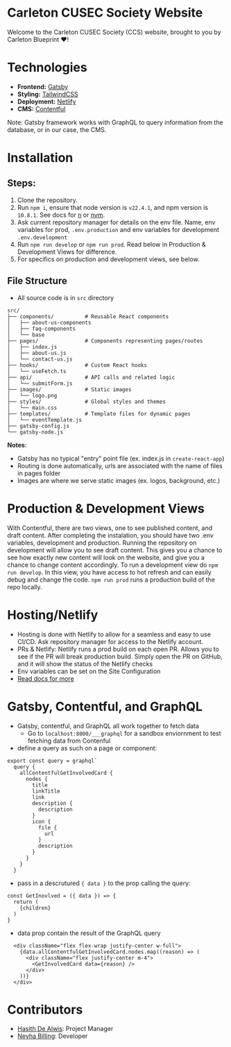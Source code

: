 # Carleton CUSEC Society Website
 
Welcome to the Carleton CUSEC Society (CCS) website, brought to you by Carleton Blueprint ❤️!

# Technologies

- **Frontend:** [Gatsby](https://www.gatsbyjs.com/docs/)
- **Styling:** [TailwindCSS](https://tailwindcss.com/)
- **Deployment:** [Netlify](https://docs.netlify.com/)
- **CMS:** [Contentful](https://www.contentful.com/help/gatsbyjs-and-contentful-in-five-minutes/)

Note: Gatsby framework works with GraphQL to query information from the database, or in our case, the CMS.

# Installation

## Steps:

1. Clone the repository.
2. Run `npm i`, ensure that node version is `v22.4.1`, and npm version is `10.8.1`. See docs for [n](https://www.npmjs.com/package/n/v/5.0.1) or [nvm](https://github.com/nvm-sh/nvm).
3. Ask current repository manager for details on the env file. Name, env variables for prod, `.env.production` and env variables for development `.env.development`
4. Run `npm run develop` or `npm run prod`. Read below in Production & Development Views for difference.
5. For specifics on production and development views, see below.

## File Structure
- All source code is in `src` directory
```
src/
├── components/          # Reusable React components
│   ├── about-us-components
│   ├── faq-components
│   └── base
├── pages/               # Components representing pages/routes
│   ├── index.js
│   ├── about-us.js
│   └── contact-us.js
├── hooks/               # Custom React hooks
│   └── useFetch.ts
├── api/                 # API calls and related logic
│   └── submitForm.js
├── images/              # Static images
│   └── logo.png
├── styles/              # Global styles and themes
│   └── main.css
├── templates/           # Template files for dynamic pages
│   └── eventTemplate.js
├── gatsby-config.js          
└── gatsby-node.js
```
<b>Notes</b>:
- Gatsby has no typical "entry" point file (ex. index.js in `create-react-app`)
- Routing is done automatically, urls are associated with the name of files in pages folder
- Images are where we serve static images (ex. logos, background, etc.)

# Production & Development Views
With Contentful, there are two views, one to see published content, and draft content. After completing the instalation, you should have two .env variables, development and production. Running the repository on development will allow you to see draft content. This gives you a chance to see how exactly new content will look on the website, and give you a chance to change content accordingly. To run a development view do `npm run develop`. In this view, you have access to hot refresh and can easily debug and change the code. `npm run prod` runs a production build of the repo locally.

# Hosting/Netlify
- Hosting is done with Netlify to allow for a seamless and easy to use CI/CD. Ask repository manager for access to the Netlify account. 
- PRs & Netlify: Netlify runs a prod build on each open PR. Allows you to see if the PR will break production build. Simply open the PR on GitHub, and it will show the status of the Netlify checks
- Env variables can be set on the Site Configuration
- [Read docs for more](https://docs.netlify.com/)

# Gatsby, Contentful, and GraphQL
- Gatsby, contentful, and GraphQL all work together to fetch data
  - Go to `localhost:8000/___graphql` for a sandbox enviornment to test fetching data from Contenful
- define a query as such on a page or component: 
```
export const query = graphql`
  query {
    allContentfulGetInvolvedCard {
      nodes {
        title
        linkTitle
        link
        description {
          description
        }
        icon {
          file {
            url
          }
          description
        }
      }
    }
  }
```
- pass in a descrutured `{ data }` to the prop calling the query:
```
const GetInovlved = ({ data }) => {
  return (
    {children}
  )
}
```
- data prop contain the result of the GraphQL query
```
  <div className="flex flex-wrap justify-center w-full">
    {data.allContentfulGetInvolvedCard.nodes.map((reason) => (
      <div className="flex justify-center m-4">
        <GetInvolvedCard data={reason} />
      </div>
    ))}
  </div>
```

# Contributors

- [Hasith De Alwis](https://hasithportfolio.netlify.app): Project Manager
- [Neyha Billing](https://www.linkedin.com/in/neyhabilling/): Developer
